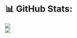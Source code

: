# 📊 GitHub Stats:
![](https://github-readme-stats.vercel.app/api?username=4n0nymou3&theme=dark&hide_border=false&include_all_commits=true&count_private=true)<br/>
![](https://github-readme-stats.vercel.app/api/top-langs/?username=4n0nymou3&theme=dark&hide_border=false&include_all_commits=true&count_private=true&layout=compact)